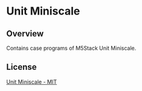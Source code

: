 # Unit Miniscale

## Overview

Contains case programs of M5Stack Unit Miniscale.

## License

[Unit Miniscale - MIT](LICENSE)
